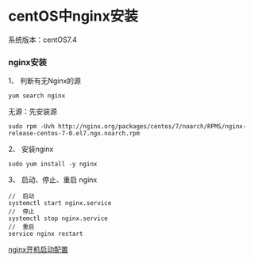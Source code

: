 # centOS中nginx安装
系统版本：centOS7.4

### nginx安装
1、 判断有无Nginx的源
 ```
yum search nginx
```
无源：先安装源
```
sudo rpm -Uvh http://nginx.org/packages/centos/7/noarch/RPMS/nginx-release-centos-7-0.el7.ngx.noarch.rpm
```

2、 安装nginx
```
sudo yum install -y nginx
```

3、 启动、停止、重启 nginx
```
//  启动
systemctl start nginx.service
//  停止
systemctl stop nginx.service
//  重启
service nginx restart
```

[nginx开机启动配置](https://www.jianshu.com/p/42476846cd8a)